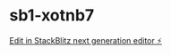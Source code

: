 # sb1-xotnb7

[Edit in StackBlitz next generation editor ⚡️](https://stackblitz.com/~/github.com/quangtn/sb1-xotnb7)